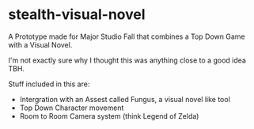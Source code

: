# stealth-visual-novel

A Prototype made for Major Studio Fall that combines a Top Down Game with a Visual Novel.

I'm not exactly sure why I thought this was anything close to a good idea TBH.

Stuff included in this are:

- Intergration with an Assest called Fungus, a visual novel like tool
- Top Down Character movement
- Room to Room Camera system (think Legend of Zelda)
